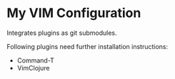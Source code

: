 # My VIM Configuration

Integrates plugins as git submodules.

Following plugins need further installation instructions:
* Command-T
* VimClojure
